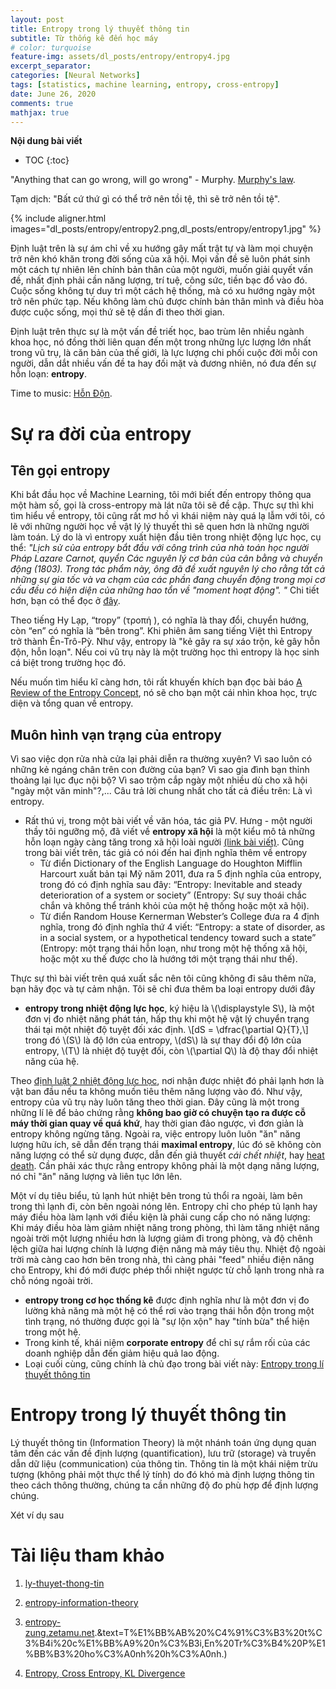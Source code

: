 ```yaml
---
layout: post
title: Entropy trong lý thuyết thông tin
subtitle: Từ thống kê đến học máy
# color: turquoise
feature-img: assets/dl_posts/entropy/entropy4.jpg
excerpt_separator: 
categories: [Neural Networks]
tags: [statistics, machine learning, entropy, cross-entropy]
date: June 26, 2020 
comments: true
mathjax: true
---
```


**Nội dung bài viết**

* TOC
{:toc}

"Anything that can go wrong, will go wrong" - Murphy. [Murphy's law](https://en.wikipedia.org/wiki/Murphy%27s_law).

Tạm dịch: "Bất cứ thứ gì có thể trở nên tồi tệ, thì sẽ trở nên tồi tệ".

{% include aligner.html images="dl_posts/entropy/entropy2.png,dl_posts/entropy/entropy1.jpg" %}

Định luật trên là sự ám chỉ về xu hướng gây mất trật tự và làm mọi chuyện trở nên khó khăn trong đời sống của xã hội. Mọi vấn đề sẽ luôn phát sinh một cách tự nhiên lên chính bản thân của một người, muốn giải quyết vấn đề, nhất định phải cần năng lượng, trí tuệ, công sức, tiền bạc đổ vào đó. Cuộc sống không tự duy trì một cách hệ thống, mà có xu hướng ngày một trở nên phức tạp. Nếu không làm chủ được chính bản thân mình và điều hòa được cuộc sống, mọi thứ sẽ tệ dần đi theo thời gian.

Định luật trên thực sự là một vấn đề triết học, bao trùm lên nhiều ngành khoa học, nó đồng thời liên quan đến một trong những lực lượng lớn nhất trong vũ trụ, là căn bản của thế giới, là lực lượng chi phối cuộc đời mỗi con người, dẫn dắt nhiều vấn đề ta hay đối mặt và đương nhiên, nó đưa đến sự hỗn loạn: **entropy**.

Time to music: [Hỗn Độn](https://www.youtube.com/watch?v=52bqXTFRJfw).

# Sự ra đời của entropy

## Tên gọi entropy
Khi bắt đầu học về Machine Learning, tôi mới biết đến entropy thông qua một hàm số, gọi là cross-entropy mà lát nữa tôi sẽ đề cập. Thực sự thì khi tìm hiểu về entropy, tôi cũng rất mơ hồ vì khái niệm này quá lạ lẫm với tôi, có lẽ với những người học về vật lý lý thuyết thì sẽ quen hơn là những người làm toán. Lý do là vì entropy xuất hiện đầu tiên trong nhiệt động lực học, cụ thể: *"Lịch sử của entropy bắt đầu với công trình của nhà toán học người Pháp Lazare Carnot, quyển Các nguyên lý cơ bản của cân bằng và chuyển động (1803). Trong tác phẩm này, ông đã đề xuất nguyên lý cho rằng tất cả những sự gia tốc và va chạm của các phần đang chuyển động trong mọi cơ cấu đều có hiện diện của những hao tổn về "moment hoạt động". "* Chi tiết hơn, bạn có thể đọc ở [đây](https://vi.wikipedia.org/wiki/Entropy).

Theo tiếng Hy Lạp, “tropy” (τροπή ), có nghĩa là thay đổi, chuyển hướng, còn “en” có nghĩa là “bên trong”. Khi phiên âm sang tiếng Việt thì Entropy trở thành Ên-Trô-Pỳ. Như vậy, entropy là "kẻ gây ra sự xáo trộn, kẻ gây hỗn độn, hỗn loạn". Nếu coi vũ trụ này là một trường học thì entropy là học sinh cá biệt trong trường học đó.

 Nếu muốn tìm hiểu kĩ càng hơn, tôi rất khuyến khích bạn đọc bài báo [A Review of the Entropy Concept](https://arxiv.org/pdf/1711.07326.pdf#:~:text=Roots%20and%20genesis%20of%20the%20entropy%20concept&text=Two%20kinds%20of%20entropy%3B%20thermodynamic,above%20absolute%20zero%20%5B117%5D.), nó sẽ cho bạn một cái nhìn khoa học, trực diện và tổng quan về entropy. 

## Muôn hình vạn trạng của entropy

Vì sao việc dọn rửa nhà cửa lại phải diễn ra thường xuyên? Vì sao luôn có những kẻ ngáng chân trên con đường của bạn? Vì sao gia đình bạn thỉnh thoảng lại lục đục nội bộ? Vì sao trộm cắp ngày một nhiều dù cho xã hội "ngày một văn minh"?,... Câu trả lời chung nhất cho tất cả điều trên: Là vì entropy.

- Rất thú vị, trong một bài viết về văn hóa, tác giả PV. Hưng - một người thầy tôi ngưỡng mộ, đã viết về **entropy xã hội** là một kiểu mô tả những hỗn loạn ngày càng tăng trong xã hội loài người [(link bài viết)](https://viethungpham.com/2015/06/09/from-entropy-to-the-tao-tu-entropy-den-dao/).
Cũng trong bài viết trên, tác giả có nói đến hai định nghĩa thêm về entropy
    - Từ điển Dictionary of the English Language do Houghton Mifflin Harcourt xuất bản tại Mỹ năm 2011, đưa ra 5 định nghĩa của entropy, trong đó có định nghĩa sau đây: “Entropy: Inevitable and steady deterioration of a system or society” (Entropy: Sự suy thoái chắc chắn và không thể tránh khỏi của một hệ thống hoặc một xã hội).
    - Từ điển Random House Kernerman Webster’s College đưa ra 4 định nghĩa, trong đó định nghĩa thứ 4 viết: “Entropy: a state of disorder, as in a social system, or a hypothetical tendency toward such a state” (Entropy: một trạng thái hỗn loạn, như trong một hệ thống xã hội, hoặc một xu thế được cho là hướng tới một trạng thái như thế).

Thực sự thì bài viết trên quá xuất sắc nên tôi cũng không đi sâu thêm nữa, bạn hãy đọc và tự cảm nhận. Tôi sẽ chỉ đưa thêm ba loại entropy dưới đây
- **entropy trong nhiệt động lực học**, ký hiệu là \\(\displaystyle S\\), là một đơn vị đo nhiệt năng phát tán, hấp thụ khi một hệ vật lý chuyển trạng thái tại một nhiệt độ tuyệt đối xác định.
\\[dS = \dfrac{\partial Q}{T},\\] trong đó \\(S\\) là độ lớn của entropy, \\(dS\\) là sự thay đổi độ lớn của entropy, \\(T\\) là nhiệt độ tuyệt đối, còn \\(\partial Q\\) là độ thay đổi nhiệt năng của hệ.

Theo [định luật 2 nhiệt động lực học](https://vi.wikipedia.org/wiki/%C4%90%E1%BB%8Bnh_lu%E1%BA%ADt_hai_nhi%E1%BB%87t_%C4%91%E1%BB%99ng_l%E1%BB%B1c_h%E1%BB%8Dc), nơi nhận được nhiệt đó phải lạnh hơn là vật ban đầu nếu ta không muốn tiêu thêm năng lượng vào đó. Như vậy, entropy của vũ trụ này luôn tăng theo thời gian. Đây cũng là một trong những lí lẽ để bảo chứng rằng **không bao giờ có chuyện tạo ra được cỗ máy thời gian quay về quá khứ**, hay thời gian đảo ngược, vì đơn giản là entropy không ngừng tăng.
Ngoài ra, việc entropy luôn luôn "ăn" năng lượng hữu ích, sẽ dẫn đến trạng thái **maximal entropy**, lúc đó sẽ không còn năng lượng có thể sử dụng được, dẫn đến giả thuyết *cái chết nhiệt*, hay [heat death](https://en.wikipedia.org/wiki/Heat_death_of_the_universe). Cần phải xác thực rằng entropy không phải là một dạng năng lượng, nó chỉ "ăn" năng lượng và liên tục lớn lên.

Một ví dụ tiêu biểu, tủ lạnh hút nhiệt bên trong tủ thổi ra ngoài, làm bên trong thì lạnh đi, còn bên ngoài nóng lên. Entropy chỉ cho phép tủ lạnh hay máy điều hòa làm lạnh với điều kiện là phải cung cấp cho nó năng lượng: Khi máy điều hòa làm giảm nhiệt năng trong phòng, thì làm tăng nhiệt năng ngoài trời một lượng nhiều hơn là lượng giảm đi trong phòng, và độ chênh lệch giữa hai lượng chính là lượng điện năng mà máy tiêu thụ. Nhiệt độ ngoài trời mà càng cao hơn bên trong nhà, thì càng phải "feed" nhiều điện năng cho Entropy, khi đó mới được phép thổi nhiệt ngược từ chỗ lạnh trong nhà ra chỗ nóng ngoài trời.
- **entropy trong cơ học thống kê** được định nghĩa như là một đơn vị đo lường khả năng mà một hệ có thể rơi vào trạng thái hỗn độn trong một tình trạng, nó thường được gọi là "sự lộn xộn" hay "tính bừa" thể hiện trong một hệ.
- Trong kinh tế, khái niệm **corporate entropy** để chỉ sự rắm rối của các doanh nghiệp dẫn đến giảm hiệu quả lao động.
- Loại cuối cùng, cũng chính là chủ đạo trong bài viết này: [Entropy trong lí thuyết thông tin](https://vi.wikipedia.org/wiki/Entropy_th%C3%B4ng_tin)

# Entropy trong lý thuyết thông tin

Lý thuyết thông tin (Information Theory) là một nhánh toán ứng dụng quan tâm đến các vấn đề định lượng (quantification), lưu trữ (storage) và truyền dẫn dữ liệu (communication) của thông tin. Thông tin là một khái niệm trừu tượng (không phải một thực thể lý tính) do đó khó mà định lượng thông tin theo cách thông thường, chúng ta cần những độ đo phù hợp để định lượng chúng.

Xét ví dụ sau
> 










# Tài liệu tham khảo
1. [ly-thuyet-thong-tin](https://thetalog.com/statistics/ly-thuyet-thong-tin/)

2. [entropy-information-theory](https://en.wikipedia.org/wiki/Entropy_(information_theory))

3. [entropy-zung.zetamu.net](http://zung.zetamu.net/2010/09/entropy/#:~:text=Theo%20g%E1%BB%91c%20Hy%20L%E1%BA%A1p%2C%20%E2%80%9Ctropy,ch%E1%BB%AF%20tr%C3%B4%20%C4%91%E1%BB%8Dc%20ch%E1%BB%9D%20n%E1%BA%B7ng).&text=T%E1%BB%AB%20%C4%91%C3%B3%20t%C3%B4i%20c%E1%BB%A9%20n%C3%B3i,En%20Tr%C3%B4%20P%E1%BB%B3%20ho%C3%A0nh%20h%C3%A0nh.)

4. [Entropy, Cross Entropy, KL Divergence](https://thetalog.com/statistics/ly-thuyet-thong-tin/)